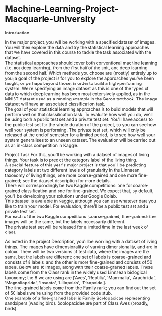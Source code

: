 # Machine-Learning-Project-Macquarie-University

Introduction

In the major project, you will be working with a specified dataset of images.  
You will then explore the data and try the statistical learning approaches that we have covered in this course to tackle the task associated with the dataset.  
The statistical approaches should cover both conventional machine learning (i.e. not deep learning), from the first half of the unit, and deep learning from the second half.  Which methods you choose are (mostly) entirely up to you;
a goal of the project is for you to explore the approaches you've been taught, or perhaps beyond those, in order to build a high-performing system.
We're specifying an image dataset as this is one of the types of data to which deep learning has been most extensively applied, as in the MNIST dataset used as a running example in the Geron textbook.
The image dataset will have an associated classification task.  
The goal of your statistical learning approaches is to build models that will perform well on that classification task.  To evaluate how well you do, we'll be using both a public test set and a private test set.  You'll have access to the public test set for the whole duration of the project, so you can see how well your system is performing.  The private test set, which will only be released at the end of semester for a limited period, is to see how well your system generalises to an unseen dataset.
The evaluation will be carried out as an in-class competition in Kaggle.

Project Task
For this, you'll be working with a dataset of images of living things.  Your task is to predict the category label of the living thing.  
A special feature of this year's major project is that you'll be predicting category labels at two different levels of granularity in the Linnaean taxonomy of living things, one more coarse-grained and one more fine-grained; see the dataset description for more details.  
There will correspondingly be two Kaggle competitions: one for coarse-grained classification and one for fine-grained.
We expect that, by default, you'll be developing your solutions under Google Colab.  
This dataset is available in Kaggle, although you can use whatever data you like to train your model.
For evaluation, there'll be a public test set and a private test set.  
For each of the two Kaggle competitions (coarse-grained, fine-grained) the images will be the same, but the labels necessarily different.  
The private test set will be released for a limited time in the last week of class.


As noted in the project Description, you'll be working with a dataset of living things.  The images have dimensionality of varying dimensionality, and are in colour.  There will be two versions of test data, where the images are the same, but the labels are different: one set of labels is coarse-grained and consists of 8 labels, and the other is more fine-grained and consists of 50 labels.
Below are 16 images, along with their coarse-grained labels. 
These labels come from the Class rank in the widely used Linnaean biological taxonomy; the 8 we are using are ['Aves', 'Reptilia', 'Mammalia', 'Arachnida', 'Magnoliopsida', 'Insecta', 'Liliopsida', 'Pinopsida'].  
The fine-grained labels come from the Family rank; you can find out the set of 50 labels we're using from the provided code stub.  
One example of a fine-grained label is Family Scolopacidae representing sandpipers (wading bird). Scolopacidae are part of Class Aves (broadly, birds).
